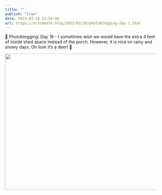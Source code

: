 ```yaml
---
title: ""
publish: "true"
date: 2023-03-18 22:56:08
url: https://ericmwalk.blog/2023/03/18/photoblogging-day-i.html
---
```

📸 Photoblogging: Day 18 - I sometimes wish we would have the extra 4 feet of inside shed space instead of the porch. However, it is nice on rainy and snowy days. Oh look it’s a deer! 🦌


<img src="uploads/2023/7753789645.jpg" width="600" height="450" alt="">